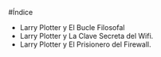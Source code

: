 #Índice

* Larry Plotter y El Bucle Filosofal
* Larry Plotter y La Clave Secreta del Wifi.
* Larry Plotter y El Prisionero del Firewall.